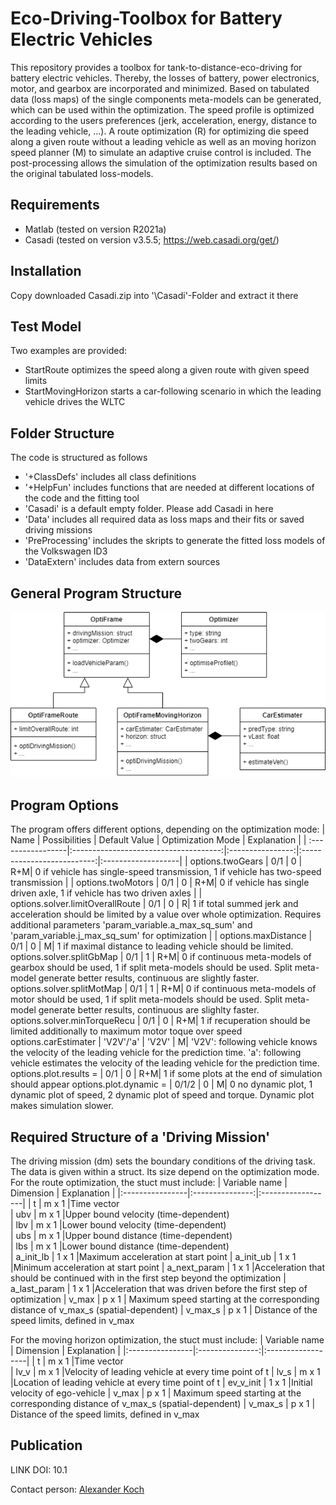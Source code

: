 # Eco-Driving-Toolbox for Battery Electric Vehicles
 
This repository provides a toolbox for tank-to-distance-eco-driving for battery electric vehicles. Thereby, the losses of battery, power electronics, motor, and gearbox are 
incorporated and minimized. Based on tabulated data (loss maps) of the single components meta-models can be generated, which can be used within the optimization. 
The speed profile is optimized according to the users preferences (jerk, acceleration, energy, distance to the leading vehicle, ...). 
A route optimization (R) for optimizing die speed along a given route without a leading vehicle as well as an moving horizon 
speed planner (M) to simulate an adaptive cruise control is included. The post-processing allows the simulation of the optimization results based on the original tabulated loss-models.
 
 
## Requirements
- Matlab (tested on version R2021a)
- Casadi (tested on version v3.5.5; https://web.casadi.org/get/)
 
## Installation
Copy downloaded Casadi.zip into '\Casadi'-Folder and extract it there
 
## Test Model
Two examples are provided:
- StartRoute optimizes the speed along a given route with given speed limits
- StartMovingHorizon starts a car-following scenario in which the leading vehicle drives the WLTC
 
## Folder Structure
The code is structured as follows
- '+ClassDefs' includes all class definitions
- '+HelpFun' includes functions that are needed at different locations of the code and the fitting tool
- 'Casadi' is a default empty folder. Please add Casadi in here
- 'Data' includes all required data as loss maps and their fits or saved driving missions
- 'PreProcessing' includes the skripts to generate the fitted loss models of the Volkswagen ID3
- 'DataExtern' includes data from extern sources
 
## General Program Structure
![Alt text](+ClassDefs/Structure.png?raw=true "Program Structure")
 
## Program Options
The program offers different options, depending on the optimization mode:
|  Name                |                     Possibilities                 |         Default Value |  Optimization Mode | Explanation |
| :-----------------|:-------------------------------------:|:----------------:|:--------------------------:|:-------------------|
| options.twoGears |  0/1      |        0   |    R+M|  0 if vehicle has single-speed transmission, 1 if vehicle has two-speed transmission  |
| options.twoMotors  |  0/1      |      0   |   R+M|    0 if vehicle has single driven axle, 1 if vehicle has two driven axles |
| options.solver.limitOverallRoute |   0/1    |   0   |  R|  1 if total summed jerk and acceleration should be limited by a value over whole optimization. Requires additional parameters 'param_variable.a_max_sq_sum' and 'param_variable.j_max_sq_sum' for optimization |
| options.maxDistance |   0/1    |   0   |   M| 1 if maximal distance to leading vehicle should be limited. 
options.solver.splitGbMap  |   0/1    |   1  |   R+M| 0 if continuous meta-models of gearbox should be used, 1 if split meta-models should be used. Split meta-model generate better results, continuous are slightly faster.
options.solver.splitMotMap  |   0/1    |   1  |   R+M| 0 if continuous meta-models of motor should be used, 1 if split meta-models should be used. Split meta-model generate better results, continuous are slighlty faster.
options.solver.minTorqueRecu  |   0/1    |   0  |   R+M| 1 if recuperation should be limited additionally to maximum motor toque over speed
options.carEstimater |   'V2V'/'a'   |   'V2V'  |   M| 'V2V': following vehicle knows the velocity of the leading vehicle for the prediction time. 'a': following vehicle estimates the velocity of the leading vehicle for the prediction time.
options.plot.results =  |  0/1    |   0  |   R+M| 1 if some plots at the end of simulation should appear
options.plot.dynamic =  |  0/1/2    |   0  |   M|  0 no dynamic plot, 1 dynamic plot of speed, 2 dynamic plot of speed and torque. Dynamic plot makes simulation slower.
 
 
## Required Structure of a 'Driving Mission'
The driving mission (dm) sets the boundary conditions of the driving task. The data is given within a struct. Its size depend on the optimization mode. For the route optimization, the stuct must include:
| Variable name  |  Dimension     |          Explanation |
|:----------------|:---------------:|:------------------|
| t                       |  m x 1               |Time vector  
| ubv                       |  m x 1         |Upper bound velocity (time-dependent)  
| lbv                       |  m x 1          |Lower bound velocity (time-dependent)  
| ubs                       |  m x 1         |Upper bound distance (time-dependent)  
| lbs                       |  m x 1          |Lower bound distance (time-dependent)  
| a_init_lb                |  1 x 1          |Maximum acceleration at start point
| a_init_ub                |  1 x 1          |Minimum acceleration at start point
| a_next_param       |  1 x 1          |Acceleration that should be continued with in the first step beyond the optimization
| a_last_param       |  1 x 1          |Acceleration that was driven before the first step of optimization
| v_max       |  p x 1          | Maximum speed starting at the corresponding distance of v_max_s (spatial-dependent)
| v_max_s      |  p x 1          | Distance of the speed limits, defined in v_max
 
For the moving horizon optimization, the stuct must include:
| Variable name  |  Dimension     |          Explanation |
|:----------------|:---------------:|:------------------|
| t                       |  m x 1               |Time vector  
| lv_v                       |  m x 1         |Velocity of leading vehicle at every time point of t
| lv_s                       |  m x 1         |Location of leading vehicle at every time point of t
| ev_v_init                |  1 x 1         |Initial velocity of ego-vehicle
| v_max       |  p x 1          | Maximum speed starting at the corresponding distance of v_max_s (spatial-dependent)
| v_max_s      |  p x 1          | Distance of the speed limits, defined in v_max
 


## Publication
LINK
DOI: 10.1

Contact person: [Alexander Koch](mailto:alexander.koch@tum.de)
 
 
 
 



